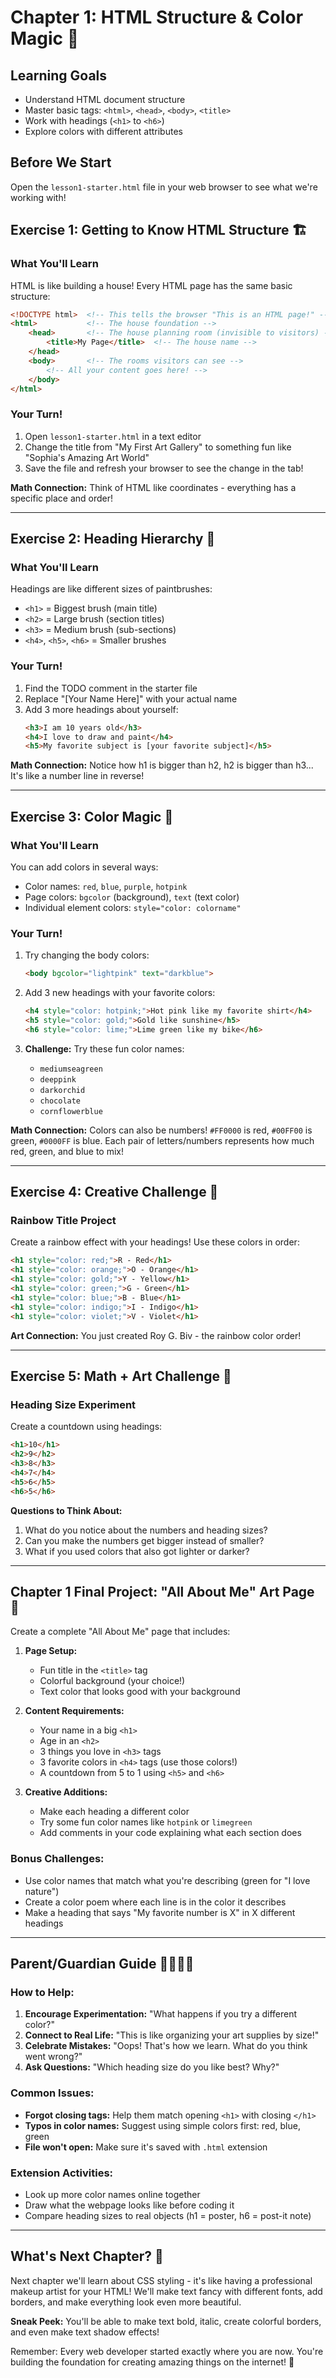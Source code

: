 # Chapter 1: HTML Structure & Color Magic 🌈

## Learning Goals
- Understand HTML document structure
- Master basic tags: `<html>`, `<head>`, `<body>`, `<title>`
- Work with headings (`<h1>` to `<h6>`)
- Explore colors with different attributes

## Before We Start
Open the `lesson1-starter.html` file in your web browser to see what we're working with!

## Exercise 1: Getting to Know HTML Structure 🏗️

### What You'll Learn
HTML is like building a house! Every HTML page has the same basic structure:

```html
<!DOCTYPE html>  <!-- This tells the browser "This is an HTML page!" -->
<html>           <!-- The house foundation -->
    <head>       <!-- The house planning room (invisible to visitors) -->
        <title>My Page</title>  <!-- The house name -->
    </head>
    <body>       <!-- The rooms visitors can see -->
        <!-- All your content goes here! -->
    </body>
</html>
```

### Your Turn! 
1. Open `lesson1-starter.html` in a text editor
2. Change the title from "My First Art Gallery" to something fun like "Sophia's Amazing Art World"
3. Save the file and refresh your browser to see the change in the tab!

**Math Connection:** Think of HTML like coordinates - everything has a specific place and order!

---

## Exercise 2: Heading Hierarchy 📏

### What You'll Learn
Headings are like different sizes of paintbrushes:
- `<h1>` = Biggest brush (main title)
- `<h2>` = Large brush (section titles)
- `<h3>` = Medium brush (sub-sections)
- `<h4>`, `<h5>`, `<h6>` = Smaller brushes

### Your Turn!
1. Find the TODO comment in the starter file
2. Replace "[Your Name Here]" with your actual name
3. Add 3 more headings about yourself:
   ```html
   <h3>I am 10 years old</h3>
   <h4>I love to draw and paint</h4>
   <h5>My favorite subject is [your favorite subject]</h5>
   ```

**Math Connection:** Notice how h1 is bigger than h2, h2 is bigger than h3... It's like a number line in reverse!

---

## Exercise 3: Color Magic 🎨

### What You'll Learn
You can add colors in several ways:
- Color names: `red`, `blue`, `purple`, `hotpink`
- Page colors: `bgcolor` (background), `text` (text color)
- Individual element colors: `style="color: colorname"`

### Your Turn!
1. Try changing the body colors:
   ```html
   <body bgcolor="lightpink" text="darkblue">
   ```

2. Add 3 new headings with your favorite colors:
   ```html
   <h4 style="color: hotpink;">Hot pink like my favorite shirt</h4>
   <h5 style="color: gold;">Gold like sunshine</h5>
   <h6 style="color: lime;">Lime green like my bike</h6>
   ```

3. **Challenge:** Try these fun color names:
   - `mediumseagreen`
   - `deeppink`
   - `darkorchid`
   - `chocolate`
   - `cornflowerblue`

**Math Connection:** Colors can also be numbers! `#FF0000` is red, `#00FF00` is green, `#0000FF` is blue. Each pair of letters/numbers represents how much red, green, and blue to mix!

---

## Exercise 4: Creative Challenge 🎯

### Rainbow Title Project
Create a rainbow effect with your headings! Use these colors in order:

```html
<h1 style="color: red;">R - Red</h1>
<h1 style="color: orange;">O - Orange</h1>
<h1 style="color: gold;">Y - Yellow</h1>
<h1 style="color: green;">G - Green</h1>
<h1 style="color: blue;">B - Blue</h1>
<h1 style="color: indigo;">I - Indigo</h1>
<h1 style="color: violet;">V - Violet</h1>
```

**Art Connection:** You just created Roy G. Biv - the rainbow color order!

---

## Exercise 5: Math + Art Challenge 🔢

### Heading Size Experiment
Create a countdown using headings:

```html
<h1>10</h1>
<h2>9</h2>
<h3>8</h3>
<h4>7</h4>
<h5>6</h5>
<h6>5</h6>
```

**Questions to Think About:**
1. What do you notice about the numbers and heading sizes?
2. Can you make the numbers get bigger instead of smaller?
3. What if you used colors that also got lighter or darker?

---

## Chapter 1 Final Project: "All About Me" Art Page 🌟

Create a complete "All About Me" page that includes:

1. **Page Setup:**
   - Fun title in the `<title>` tag
   - Colorful background (your choice!)
   - Text color that looks good with your background

2. **Content Requirements:**
   - Your name in a big `<h1>`
   - Age in an `<h2>`
   - 3 things you love in `<h3>` tags
   - 3 favorite colors in `<h4>` tags (use those colors!)
   - A countdown from 5 to 1 using `<h5>` and `<h6>`

3. **Creative Additions:**
   - Make each heading a different color
   - Try some fun color names like `hotpink` or `limegreen`
   - Add comments in your code explaining what each section does

### Bonus Challenges:
- Use color names that match what you're describing (green for "I love nature")
- Create a color poem where each line is in the color it describes
- Make a heading that says "My favorite number is X" in X different headings

---

## Parent/Guardian Guide 👨‍👩‍👧‍👦

### How to Help:
1. **Encourage Experimentation:** "What happens if you try a different color?"
2. **Connect to Real Life:** "This is like organizing your art supplies by size!"
3. **Celebrate Mistakes:** "Oops! That's how we learn. What do you think went wrong?"
4. **Ask Questions:** "Which heading size do you like best? Why?"

### Common Issues:
- **Forgot closing tags:** Help them match opening `<h1>` with closing `</h1>`
- **Typos in color names:** Suggest using simple colors first: red, blue, green
- **File won't open:** Make sure it's saved with `.html` extension

### Extension Activities:
- Look up more color names online together
- Draw what the webpage looks like before coding it
- Compare heading sizes to real objects (h1 = poster, h6 = post-it note)

---

## What's Next Chapter? 📅

Next chapter we'll learn about CSS styling - it's like having a professional makeup artist for your HTML! We'll make text fancy with different fonts, add borders, and make everything look even more beautiful.

**Sneak Peek:** You'll be able to make text bold, italic, create colorful borders, and even make text shadow effects!

Remember: Every web developer started exactly where you are now. You're building the foundation for creating amazing things on the internet! 🚀
